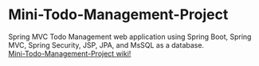# Mini-Todo-Management-Project
Spring MVC Todo Management web application using Spring Boot, Spring MVC, Spring Security, JSP, JPA, and MsSQL as a database.
</br>
[Mini-Todo-Management-Project wiki!](https://github.com/phu024/Mini-Todo-Management-Project/wiki)
